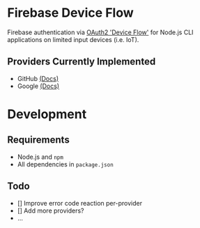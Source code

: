 # Firebase Device Flow
Firebase authentication via [OAuth2 'Device Flow'](https://www.oauth.com/oauth2-servers/device-flow/) for Node.js CLI applications on limited input devices (i.e. IoT).

## Providers Currently Implemented

- GitHub [(Docs)](https://docs.github.com/en/free-pro-team@latest/developers/apps/authorizing-oauth-apps#device-flow)
- Google [(Docs)](https://developers.google.com/identity/protocols/oauth2/limited-input-device)

# Development

## Requirements

- Node.js and `npm`
- All dependencies in `package.json`

## Todo

- [] Improve error code reaction per-provider
- [] Add more providers?
- ...